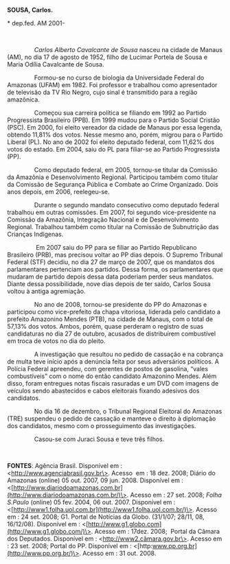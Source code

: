 **SOUSA, Carlos.**

\* dep.fed. AM 2001-

 

                *Carlos Alberto Cavalcante de Sousa* nasceu na cidade de
Manaus (AM), no dia 17 de agosto de 1952, filho de Lucimar Portela de
Sousa e Maria Odília Cavalcante de Sousa.

                Formou-se no curso de biologia da Universidade Federal
do Amazonas (UFAM) em 1982. Foi professor e trabalhou como apresentador
de televisão da TV Rio Negro, cujo sinal é transmitido para a região
amazônica. 

                Começou sua carreira política se filiando em 1992 ao
Partido Progressista Brasileiro (PPB). Em 1999 mudou para o Partido
Social Cristão (PSC). Em 2000, foi eleito vereador da cidade de Manaus
por essa legenda, obtendo 11,81% dos votos. Nesse mesmo ano, porém,
migrou para o Partido Liberal (PL). No ano de 2002 foi eleito deputado
federal, com 11,62% dos votos do estado. Em 2004, saiu do PL para
filiar-se ao Partido Progressista (PP).

                Como deputado federal, em 2005, tornou-se titular da
Comissão da Amazônia e Desenvolvimento Regional. Participou também como
titular da Comissão de Segurança Pública e Combate ao Crime Organizado.
Dois anos depois, em 2006, reelegeu-se.

                Durante o segundo mandato consecutivo como deputado
federal trabalhou em outras comissões. Em 2007, foi segundo
vice-presidente na Comissão da Amazônia, Integração Nacional e de
Desenvolvimento Regional. Trabalhou também como titular na Comissão de
Subnutrição das Crianças Indígenas.

                 Em 2007 saiu do PP para se filiar ao Partido
Republicano Brasileiro (PRB), mas precisou voltar ao PP dias depois. O
Supremo Tribunal Federal (STF) decidiu, no dia 27 de março de 2007, que
os mandatos dos parlamentares pertenciam aos partidos. Dessa forma, os
parlamentares que mudaram de partido depois dessa data poderiam perder
seus mandatos. Diante dessa possibilidade, nove dias depois de ter
saído, Carlos Sousa voltou à antiga agremiação.

                No ano de 2008, tornou-se presidente do PP do Amazonas e
participou como vice-prefeito da chapa vitoriosa, liderada pelo
candidato a prefeito Amazonino Mendes (PTB), na cidade de Manaus, com o
total de 57,13% dos votos. Ambos, porém, quase perderam o registro de
suas candidaturas no dia 27 de outubro, acusados de distribuírem
combustível em troca de votos no dia do pleito.

                A investigação que resultou no pedido de cassação e na
cobrança de multa teve início após a denúncia feita por seus adversários
políticos. A Polícia Federal apreendeu, com gerentes de postos de
gasolina, “vales combustíveis” com o nome do então candidato Amazonino
Mendes. Além disso, foram entregues notas fiscais rasuradas e um DVD com
imagens de veículos sendo abastecidos e cabos eleitorais fixando
adesivos dos candidatos.

                No dia 16 de dezembro, o Tribunal Regional Eleitoral do
Amazonas (TRE) suspendeu o pedido de cassação e manteve o direito à
diplomação dos candidatos, mesmo com o prosseguimento das
investigações. 

                Casou-se com Juraci Sousa e teve três filhos.

 

**FONTES**: Agência Brasil. Disponível em :
\<http://www.agenciabrasil.gov.br\>. Acesso  em : 18 dez. 2008; Diário
do Amazonas (online) 05 out. 2007, 09 jun. 2008. Disponível em :
\<[http://www.diariodoamazonas.com.br](http://www.diariodoamazonas.com.br/)\>.
Acesso em : 27 set. 2008; *Folha S.Paulo* (online) 05 fev. 2004, 06 out.
2007. Disponível em :
\<[http://www1.folha.uol.com.br](http://www1.folha.uol.com.br/)\>.
Acesso em : 24 set. 2008; G1. Portal de Notícias da Globo. (31/1/07;
28/11, 08, 16/12/08). Disponível em :
\<[http://www.g1.globo.com](http://www.g1.globo.com/)\>. Acesso em :
17dez. 2008;  Portal da Câmara dos Deputados. Disponível em :
\<http://www2.câmara.gov.br\>. Acesso em : 23 set. 2008; Portal do PP.
Disponível em : \<[http:www.pp.org.br](http://www.pp.org.br/)\>. Acesso
em : 31 out. 2008.

 

 

 

 

 

 

 

 

 

 

 

 

 
